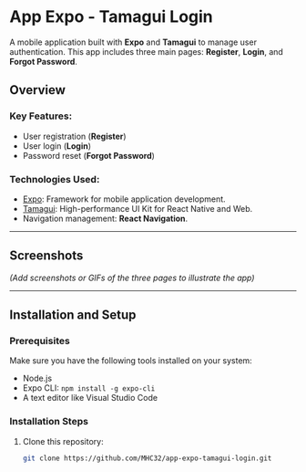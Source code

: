 # **App Expo - Tamagui Login**

A mobile application built with **Expo** and **Tamagui** to manage user authentication. This app includes three main pages: **Register**, **Login**, and **Forgot Password**.

## **Overview**

### Key Features:
- User registration (**Register**)
- User login (**Login**)
- Password reset (**Forgot Password**)

### Technologies Used:
- [Expo](https://expo.dev/): Framework for mobile application development.
- [Tamagui](https://tamagui.dev/): High-performance UI Kit for React Native and Web.
- Navigation management: **React Navigation**.

---

## **Screenshots**
*(Add screenshots or GIFs of the three pages to illustrate the app)*

---

## **Installation and Setup**

### **Prerequisites**
Make sure you have the following tools installed on your system:
- Node.js
- Expo CLI: `npm install -g expo-cli`
- A text editor like Visual Studio Code

### **Installation Steps**
1. Clone this repository:
   ```bash
   git clone https://github.com/MHC32/app-expo-tamagui-login.git
